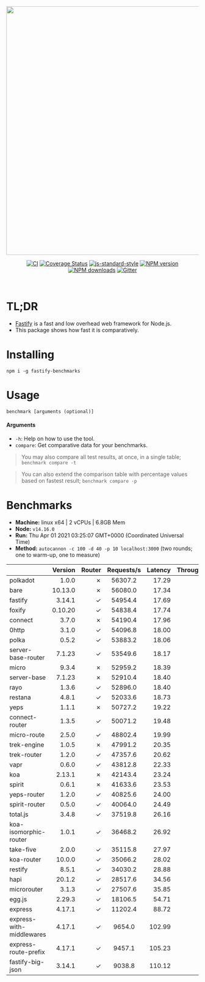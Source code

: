 <div align="center">
<img src="https://github.com/fastify/graphics/raw/master/full-logo.png" width="650" height="auto"/>
</div>

<div align="center">

[![CI](https://github.com/fastify/fastify/workflows/ci/badge.svg)](https://github.com/fastify/fastify/actions/workflows/ci.yml)
[![Coverage Status](https://coveralls.io/repos/github/fastify/fastify/badge.svg?branch=master)](https://coveralls.io/github/fastify/fastify?branch=master)
[![js-standard-style](https://img.shields.io/badge/code%20style-standard-brightgreen.svg?style=flat)](http://standardjs.com/)
[![NPM version](https://img.shields.io/npm/v/fastify.svg?style=flat)](https://www.npmjs.com/package/fastify)
[![NPM downloads](https://img.shields.io/npm/dm/fastify.svg?style=flat)](https://www.npmjs.com/package/fastify) [![Gitter](https://badges.gitter.im/gitterHQ/gitter.svg)](https://gitter.im/fastify)
</div>
<br />

# TL;DR

* [Fastify](https://github.com/fastify/fastify) is a fast and low overhead web framework for Node.js.
* This package shows how fast it is comparatively.

# Installing

```
npm i -g fastify-benchmarks
```

# Usage

```
benchmark [arguments (optional)]
```

#### Arguments

* `-h`: Help on how to use the tool.
* `compare`: Get comparative data for your benchmarks.

> You may also compare all test results, at once, in a single table; `benchmark compare -t`

> You can also extend the comparison table with percentage values based on fastest result; `benchmark compare -p`
# Benchmarks

* __Machine:__ linux x64 | 2 vCPUs | 6.8GB Mem
* __Node:__ `v14.16.0`
* __Run:__ Thu Apr 01 2021 03:25:07 GMT+0000 (Coordinated Universal Time)
* __Method:__ `autocannon -c 100 -d 40 -p 10 localhost:3000` (two rounds; one to warm-up, one to measure)

|                          | Version | Router | Requests/s | Latency | Throughput/Mb |
| :--                      | --:     | --:    | :-:        | --:     | --:           |
| polkadot                 | 1.0.0   | ✗      | 56307.2    | 17.29   | 10.04         |
| bare                     | 10.13.0 | ✗      | 56080.0    | 17.34   | 10.00         |
| fastify                  | 3.14.1  | ✓      | 54954.4    | 17.69   | 9.80          |
| foxify                   | 0.10.20 | ✓      | 54838.4    | 17.74   | 9.00          |
| connect                  | 3.7.0   | ✗      | 54190.4    | 17.96   | 9.66          |
| 0http                    | 3.1.0   | ✓      | 54096.8    | 18.00   | 9.65          |
| polka                    | 0.5.2   | ✓      | 53883.2    | 18.06   | 9.61          |
| server-base-router       | 7.1.23  | ✓      | 53549.6    | 18.17   | 9.55          |
| micro                    | 9.3.4   | ✗      | 52959.2    | 18.39   | 9.44          |
| server-base              | 7.1.23  | ✗      | 52910.4    | 18.40   | 9.44          |
| rayo                     | 1.3.6   | ✓      | 52896.0    | 18.40   | 9.43          |
| restana                  | 4.8.1   | ✓      | 52033.6    | 18.73   | 9.28          |
| yeps                     | 1.1.1   | ✗      | 50727.2    | 19.22   | 9.05          |
| connect-router           | 1.3.5   | ✓      | 50071.2    | 19.48   | 8.93          |
| micro-route              | 2.5.0   | ✓      | 48802.4    | 19.99   | 8.70          |
| trek-engine              | 1.0.5   | ✗      | 47991.2    | 20.35   | 7.87          |
| trek-router              | 1.2.0   | ✓      | 47357.6    | 20.62   | 7.77          |
| vapr                     | 0.6.0   | ✓      | 43812.8    | 22.33   | 7.19          |
| koa                      | 2.13.1  | ✗      | 42143.4    | 23.24   | 7.52          |
| spirit                   | 0.6.1   | ✗      | 41633.6    | 23.53   | 7.42          |
| yeps-router              | 1.2.0   | ✓      | 40825.6    | 24.00   | 7.28          |
| spirit-router            | 0.5.0   | ✓      | 40064.0    | 24.49   | 7.14          |
| total.js                 | 3.4.8   | ✓      | 37519.8    | 26.16   | 11.49         |
| koa-isomorphic-router    | 1.0.1   | ✓      | 36468.2    | 26.92   | 6.50          |
| take-five                | 2.0.0   | ✓      | 35115.8    | 27.97   | 12.63         |
| koa-router               | 10.0.0  | ✓      | 35066.2    | 28.02   | 6.25          |
| restify                  | 8.5.1   | ✓      | 34030.2    | 28.88   | 6.13          |
| hapi                     | 20.1.2  | ✓      | 28517.6    | 34.56   | 5.09          |
| microrouter              | 3.1.3   | ✓      | 27507.6    | 35.85   | 4.91          |
| egg.js                   | 2.29.3  | ✓      | 18106.5    | 54.71   | 6.37          |
| express                  | 4.17.1  | ✓      | 11202.4    | 88.72   | 2.00          |
| express-with-middlewares | 4.17.1  | ✓      | 9654.0     | 102.99  | 3.59          |
| express-route-prefix     | 4.17.1  | ✓      | 9457.1     | 105.23  | 3.50          |
| fastify-big-json         | 3.14.1  | ✓      | 9038.8     | 110.12  | 103.98        |
